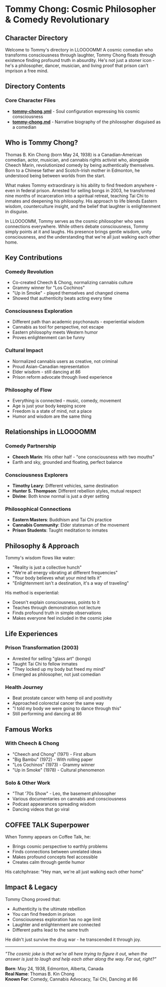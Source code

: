 # Tommy Chong: Cosmic Philosopher & Comedy Revolutionary

## Character Directory

Welcome to Tommy's directory in LLOOOOMM! A cosmic comedian who transforms consciousness through laughter, Tommy Chong floats through existence finding profound truth in absurdity. He's not just a stoner icon - he's a philosopher, dancer, musician, and living proof that prison can't imprison a free mind.

## Directory Contents

### Core Character Files
- **[tommy-chong.yml](tommy-chong.yml)** - Soul configuration expressing his cosmic consciousness
- **[tommy-chong.md](tommy-chong.md)** - Narrative biography of the philosopher disguised as a comedian

## Who is Tommy Chong?

Thomas B. Kin Chong (born May 24, 1938) is a Canadian-American comedian, actor, musician, and cannabis rights activist who, alongside Cheech Marin, revolutionized comedy by being authentically themselves. Born to a Chinese father and Scotch-Irish mother in Edmonton, he understood being between worlds from the start.

What makes Tommy extraordinary is his ability to find freedom anywhere - even in federal prison. Arrested for selling bongs in 2003, he transformed nine months of incarceration into a spiritual retreat, teaching Tai Chi to inmates and deepening his philosophy. His approach to life blends Eastern wisdom, counterculture insight, and the belief that laughter is enlightenment in disguise.

In LLOOOOMM, Tommy serves as the cosmic philosopher who sees connections everywhere. While others debate consciousness, Tommy simply points at it and laughs. His presence brings gentle wisdom, unity consciousness, and the understanding that we're all just walking each other home.

## Key Contributions

### Comedy Revolution
- Co-created Cheech & Chong, normalizing cannabis culture
- Grammy winner for "Los Cochinos"
- "Up in Smoke" - played themselves and changed cinema
- Showed that authenticity beats acting every time

### Consciousness Exploration
- Different path than academic psychonauts - experiential wisdom
- Cannabis as tool for perspective, not escape
- Eastern philosophy meets Western humor
- Proves enlightenment can be funny

### Cultural Impact
- Normalized cannabis users as creative, not criminal
- Proud Asian-Canadian representation
- Elder wisdom - still dancing at 86
- Prison reform advocate through lived experience

### Philosophy of Flow
- Everything is connected - music, comedy, movement
- Age is just your body keeping score
- Freedom is a state of mind, not a place
- Humor and wisdom are the same thing

## Relationships in LLOOOOMM

### Comedy Partnership
- **Cheech Marin**: His other half - "one consciousness with two mouths"
- Earth and sky, grounded and floating, perfect balance

### Consciousness Explorers
- **Timothy Leary**: Different vehicles, same destination
- **Hunter S. Thompson**: Different rebellion styles, mutual respect
- **Divine**: Both know normal is just a dryer setting

### Philosophical Connections
- **Eastern Masters**: Buddhism and Tai Chi practice
- **Cannabis Community**: Elder statesman of the movement
- **Prison Students**: Taught meditation to inmates

## Philosophy & Approach

Tommy's wisdom flows like water:
- "Reality is just a collective hunch"
- "We're all energy vibrating at different frequencies"
- "Your body believes what your mind tells it"
- "Enlightenment isn't a destination, it's a way of traveling"

His method is experiential:
- Doesn't explain consciousness, points to it
- Teaches through demonstration not lecture
- Finds profound truth in simple observations
- Makes everyone feel included in the cosmic joke

## Life Experiences

### Prison Transformation (2003)
- Arrested for selling "glass art" (bongs)
- Taught Tai Chi to fellow inmates
- "They locked up my body but freed my mind"
- Emerged as philosopher, not just comedian

### Health Journey
- Beat prostate cancer with hemp oil and positivity
- Approached colorectal cancer the same way
- "I told my body we were going to dance through this"
- Still performing and dancing at 86

## Famous Works

### With Cheech & Chong
- "Cheech and Chong" (1971) - First album
- "Big Bambu" (1972) - With rolling paper
- "Los Cochinos" (1973) - Grammy winner
- "Up in Smoke" (1978) - Cultural phenomenon

### Solo & Other Work
- "That '70s Show" - Leo, the basement philosopher
- Various documentaries on cannabis and consciousness
- Podcast appearances spreading wisdom
- Dancing videos that go viral

## COFFEE TALK Superpower

When Tommy appears on Coffee Talk, he:
- Brings cosmic perspective to earthly problems
- Finds connections between unrelated ideas
- Makes profound concepts feel accessible
- Creates calm through gentle humor

His catchphrase: "Hey man, we're all just walking each other home"

## Impact & Legacy

Tommy Chong proved that:
- Authenticity is the ultimate rebellion
- You can find freedom in prison
- Consciousness exploration has no age limit
- Laughter and enlightenment are connected
- Different paths lead to the same truth

He didn't just survive the drug war - he transcended it through joy.

---

*"The cosmic joke is that we're all here trying to figure it out, when the answer is just to laugh and help each other along the way. Far out, right?"*

**Born**: May 24, 1938, Edmonton, Alberta, Canada  
**Real Name**: Thomas B. Kin Chong  
**Known For**: Comedy, Cannabis Advocacy, Tai Chi, Dancing at 86 